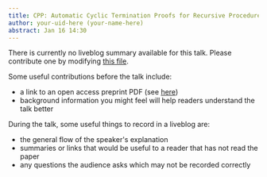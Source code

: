 ```yaml
---
title: CPP: Automatic Cyclic Termination Proofs for Recursive Procedures in Separation Logic
author: your-uid-here (your-name-here)
abstract: Jan 16 14:30
---
```


There is currently no liveblog summary available for this talk. Please contribute one by modifying [this file](https://github.com/ocamllabs/popl2017-blog/blob/master/CPP-16/automatic-cyclic-termination-proofs-for-recursive-procedures-in-separation-logic.md).

Some useful contributions before the talk include:
* a link to an open access preprint PDF (see [here](https://github.com/gasche/popl2017-papers))
* background information you might feel will help readers understand the talk better

During the talk, some useful things to record in a liveblog are:
* the general flow of the speaker's explanation
* summaries or links that would be useful to a reader that has not read the paper
* any questions the audience asks which may not be recorded correctly
